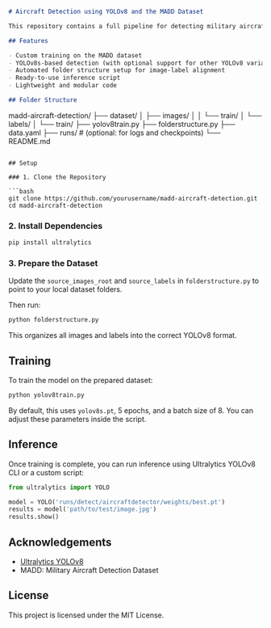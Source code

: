 

```markdown
# Aircraft Detection using YOLOv8 and the MADD Dataset

This repository contains a full pipeline for detecting military aircraft in aerial images using the MADD (Military Aircraft Detection Dataset). The solution is built with Ultralytics YOLOv8 and includes dataset structuring, training configuration, and model deployment scripts.

## Features

- Custom training on the MADD dataset  
- YOLOv8s-based detection (with optional support for other YOLOv8 variants)  
- Automated folder structure setup for image-label alignment  
- Ready-to-use inference script  
- Lightweight and modular code  

## Folder Structure

```

madd-aircraft-detection/
├── dataset/
│   ├── images/
│   │   └── train/
│   └── labels/
│       └── train/
├── yolov8train.py
├── folderstructure.py
├── data.yaml
├── runs/                 # (optional: for logs and checkpoints)
└── README.md

````

## Setup

### 1. Clone the Repository

```bash
git clone https://github.com/yourusername/madd-aircraft-detection.git
cd madd-aircraft-detection
````

### 2. Install Dependencies

```bash
pip install ultralytics
```

### 3. Prepare the Dataset

Update the `source_images_root` and `source_labels` in `folderstructure.py` to point to your local dataset folders.

Then run:

```bash
python folderstructure.py
```

This organizes all images and labels into the correct YOLOv8 format.

## Training

To train the model on the prepared dataset:

```bash
python yolov8train.py
```

By default, this uses `yolov8s.pt`, 5 epochs, and a batch size of 8. You can adjust these parameters inside the script.

## Inference

Once training is complete, you can run inference using Ultralytics YOLOv8 CLI or a custom script:

```python
from ultralytics import YOLO

model = YOLO('runs/detect/aircraftdetector/weights/best.pt')
results = model('path/to/test/image.jpg')
results.show()
```

## Acknowledgements

* [Ultralytics YOLOv8](https://github.com/ultralytics/ultralytics)
* MADD: Military Aircraft Detection Dataset

## License

This project is licensed under the MIT License.


